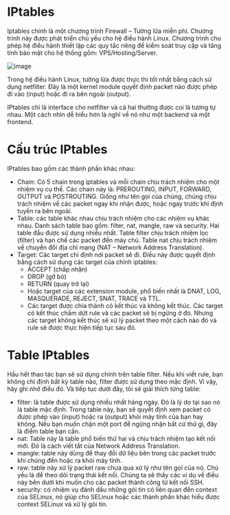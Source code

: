 # IPtables

Iptables chính là một chương trình Firewall – Tường lửa miễn phí. Chương trình này được phát triển chủ yếu cho hệ điều hành Linux. Chương trình cho phép hệ điều hành thiết lập các quy tắc riêng để kiểm soát truy cập và tăng tính bảo mật cho hệ thống gồm: VPS/Hosting/Server.

![image](https://user-images.githubusercontent.com/111716161/194467691-b53fe1e2-249a-4862-af33-590306b2c111.png)

Trong hệ điều hành Linux, tường lửa được thực thi tốt nhất bằng cách sử dụng netfilter. Đây là một kernel module quyết định packet nào được phép đi vào (input) hoặc đi ra bên ngoài (output).

IPtables chỉ là interface cho netfilter và cả hai thường được coi là tương tự nhau. Một cách nhìn dễ hiểu hơn là nghĩ về nó như một backend và một frontend.

# Cấu trúc IPtables

IPtables bao gồm các thành phần khác nhau:

- Chain: Có 5 chain trong iptables và mỗi chain chịu trách nhiệm cho một nhiệm vụ cụ thể. Các chain này là: PREROUTING, INPUT, FORWARD, OUTPUT và POSTROUTING. Giống như tên gọi của chúng, chúng chịu trách nhiệm về các packet ngay khi nhận được, hoặc ngay trước khi định tuyến ra bên ngoài.
- Table: các table khác nhau chịu trách nhiệm cho các nhiệm vụ khác nhau. Danh sách table bao gồm:  filter, nat, mangle, raw và security. Hai table đầu được sử dụng nhiều nhất. Table filter chịu trách nhiệm lọc (filter) và hạn chế các packet đến máy chủ. Table nat chịu trách nhiệm về chuyển đổi địa chỉ mạng (NAT – Network Address Translation).
- Target: Các target chỉ định nơi packet sẽ đi. Điều này được quyết định bằng cách sử dụng các target của chính iptables:
  - ACCEPT (chấp nhận)
  - DROP (gỡ bỏ)
  - RETURN (quay trở lại)
  - Hoặc target của các extension module, phổ biến nhất là DNAT, LOG, MASQUERADE, REJECT, SNAT, TRACE và TTL.
  - Các target được chia thành có kết thúc và không kết thúc. Các target có kết thúc chấm dứt rule và các packet sẽ bị ngừng ở đó. Nhưng các target không kết thúc sẽ xử lý packet theo một cách nào đó và rule sẽ  được thực hiện tiếp tục sau đó.
  
# Table IPtables

Hầu hết thao tác bạn sẽ sử dụng chính trên table filter. Nếu khi viết rule, bạn không chỉ định bất kỳ table nào, filter được sử dụng theo mặc định. Vì vậy, hãy ghi nhớ điều đó. Và tiếp tục dưới đây, tôi sẽ giải thích từng table:

- filter: là table được sử dụng nhiều nhất hàng ngày. Đó là lý do tại sao nó là table mặc định. Trong table này, bạn sẽ quyết định xem packet có được phép vào (input) hoặc ra (output) khỏi máy tính của bạn hay không. Nếu bạn muốn chặn một port để ngừng nhận bất cứ thứ gì, đây là điểm table bạn cần.
- nat: Table này là table phổ biến thứ hai và chịu trách nhiệm tạo kết nối mới. Đó là cách viết tắt của Network Address Translation.
- mangle: table này dùng để thay đổi dữ liệu bên trong các packet trước khi chúng đến hoặc ra khỏi máy tính.
- raw: table này xử lý packet raw chưa qua xử lý như tên gọi của nó. Chủ yếu là để theo dõi trạng thái kết nối. Chúng ta sẽ thấy các ví dụ về điều này bên dưới khi muốn cho các packet thành công từ kết nối SSH.
- security: có nhiệm vụ đánh dấu những gói tin có liên quan đến context của SELinux, nó giúp cho SELinux hoặc các thành phần khác hiểu được context SELinux và xử lý gói tin.

